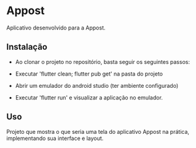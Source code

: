 # Appost

Aplicativo desenvolvido para a Appost.

## Instalação

- Ao clonar o projeto no repositório, basta seguir os seguintes passos:
 
 - Executar 'flutter clean; flutter pub get' na pasta do projeto
 - Abrir um emulador do android studio (ter ambiente configurado)
 - Executar 'flutter run' e visualizar a aplicação no emulador. 

## Uso

Projeto que mostra o que seria uma tela do aplicativo Appost na prática, implementando sua interface e layout.



